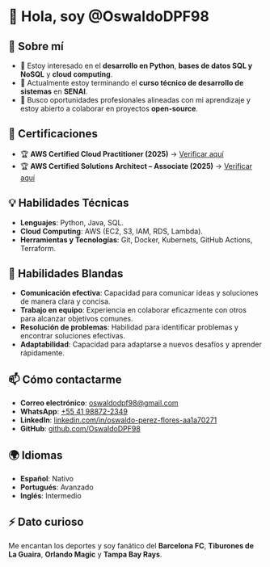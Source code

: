 # 👋 Hola, soy @OswaldoDPF98

## 🚀 Sobre mí
- 👀 Estoy interesado en el **desarrollo en Python**, **bases de datos SQL y NoSQL** y **cloud computing**.
- 🌱 Actualmente estoy terminando el **curso técnico de desarrollo de sistemas** en **SENAI**.
- 💼 Busco oportunidades profesionales alineadas con mi aprendizaje y estoy abierto a colaborar en proyectos **open-source**.

## 📜 Certificaciones
- 🏆 **AWS Certified Cloud Practitioner (2025)** → [Verificar aquí](https://www.credly.com/badges/2fc37ad6-84bd-4751-9691-7a0093f6c253/public_url)
- 🏆 **AWS Certified Solutions Architect – Associate (2025)** → [Verificar aquí](https://www.credly.com/badges/3ceecbce-e18d-4abf-bfe3-6db386bfb577/public_url)

## 💡 Habilidades Técnicas
- **Lenguajes**: Python, Java, SQL.
- **Cloud Computing**: AWS (EC2, S3, IAM, RDS, Lambda).
- **Herramientas y Tecnologías**: Git, Docker, Kubernets, GitHub Actions, Terraform.

## 🤝 Habilidades Blandas
- **Comunicación efectiva**: Capacidad para comunicar ideas y soluciones de manera clara y concisa.
- **Trabajo en equipo**: Experiencia en colaborar eficazmente con otros para alcanzar objetivos comunes.
- **Resolución de problemas**: Habilidad para identificar problemas y encontrar soluciones efectivas.
- **Adaptabilidad**: Capacidad para adaptarse a nuevos desafíos y aprender rápidamente.

## 📫 Cómo contactarme
- **Correo electrónico**: [oswaldodpf98@gmail.com](mailto:oswaldodpf98@gmail.com)
- **WhatsApp**: [+55 41 98872-2349](https://wa.me/5541988722349)
- **LinkedIn**: [linkedin.com/in/oswaldo-perez-flores-aa1a70271](https://www.linkedin.com/in/oswaldo-perez-flores-aa1a70271/)
- **GitHub**: [github.com/OswaldoDPF98](https://github.com/OswaldoDPF98)

## 🌍 Idiomas
- **Español**: Nativo  
- **Portugués**: Avanzado  
- **Inglés**: Intermedio

## ⚡ Dato curioso
Me encantan los deportes y soy fanático del **Barcelona FC**, **Tiburones de La Guaira**, **Orlando Magic** y **Tampa Bay Rays**.
